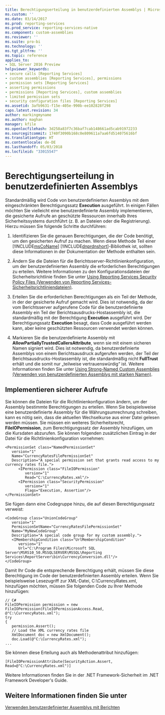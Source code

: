 ```yaml
---
title: Berechtigungserteilung in benutzerdefinierten Assemblys | Microsoft-Dokumentationen
ms.custom: ''
ms.date: 03/14/2017
ms.prod: reporting-services
ms.prod_service: reporting-services-native
ms.component: custom-assemblies
ms.reviewer: ''
ms.suite: pro-bi
ms.technology: ''
ms.tgt_pltfrm: ''
ms.topic: reference
applies_to:
- SQL Server 2016 Preview
helpviewer_keywords:
- secure calls [Reporting Services]
- custom assemblies [Reporting Services], permissions
- permission sets [Reporting Services]
- asserting permissions
- permissions [Reporting Services], custom assemblies
- limited permission sets
- security configuration files [Reporting Services]
ms.assetid: 3afb9631-f15e-405e-990b-ee102828f298
caps.latest.revision: 34
author: markingmyname
ms.author: maghan
manager: kfile
ms.openlocfilehash: 3d258a83f7c36baf7cab148661ad5cab91972233
ms.sourcegitcommit: 1740f3090b168c0e809611a7aa6fd514075616bf
ms.translationtype: HT
ms.contentlocale: de-DE
ms.lasthandoff: 05/03/2018
ms.locfileid: "33015547"
---
```

# <a name="asserting-permissions-in-custom-assemblies"></a>Berechtigungserteilung in benutzerdefinierten Assemblys
  Standardmäßig wird Code von benutzerdefinierten Assemblys mit dem eingeschränkten Berechtigungssatz **Execution** ausgeführt. In einigen Fällen möchten Sie vielleicht eine benutzerdefinierte Assembly implementieren, die gesicherte Aufrufe an geschützte Ressourcen innerhalb Ihres Sicherheitssystems durchführt (z. B. an Dateien oder die Registrierung). Hierzu müssen Sie folgende Schritte durchführen:  
  
1.  Identifizieren Sie die genauen Berechtigungen, die der Code benötigt, um den gesicherten Aufruf zu machen. Wenn diese Methode Teil einer [!INCLUDE[msCoName](../../includes/msconame-md.md)] [!INCLUDE[dnprdnshort](../../includes/dnprdnshort-md.md)]-Bibliothek ist, sollten diese Informationen in der Dokumentation der Methode enthalten sein.  
  
2.  Ändern Sie die Dateien für die Berichtsserver-Richtlinienkonfiguration, um der benutzerdefinierten Assembly die erforderlichen Berechtigungen zu erteilen. Weitere Informationen zu den Konfigurationsdateien der Sicherheitsrichtlinie finden Sie unter [Using Reporting Services Security Policy Files (Verwenden von Reporting Services-Sicherheitsrichtliniendateien)](../../reporting-services/extensions/secure-development/using-reporting-services-security-policy-files.md).  
  
3.  Erteilen Sie die erforderlichen Berechtigungen als ein Teil der Methode, in der der gesicherte Aufruf gemacht wird. Dies ist notwendig, da der vom Berichtsserver aufgerufene Code für die benutzerdefinierte Assembly ein Teil der Berichtsausdrucks-Hostassembly ist, die standardmäßig mit der Berechtigung **Execution** ausgeführt wird. Der Berechtigungssatz **Execution** besagt, dass Code ausgeführt werden kann, aber keine geschützten Ressourcen verwendet werden können.  
  
4.  Markieren Sie die benutzerdefinierte Assembly mit **AllowPartiallyTrustedCallersAttribute**, wenn sie mit einem sicheren Namen signiert wird. Dies ist notwendig, da benutzerdefinierte Assemblys von einem Berichtsausdruck aufgerufen werden, der Teil der Berichtsausdrucks-Hostassembly ist, die standardmäßig nicht **FullTrust** erhält und die somit nur „teilweise vertrauenswürdig“ ist. Weitere Informationen finden Sie unter [Using Strong-Named Custom Assemblies (Verwenden von benutzerdefinierten Assemblys mit starken Namen)](../../reporting-services/custom-assemblies/using-strong-named-custom-assemblies.md).  
  
## <a name="implementing-a-secure-call"></a>Implementieren sicherer Aufrufe  
 Sie können die Dateien für die Richtlinienkonfiguration ändern, um der Assembly bestimmte Berechtigungen zu erteilen. Wenn Sie beispielsweise eine benutzerdefinierte Assembly für die Währungsumrechnung schreiben, kann es nötig sein, dass die aktuellen Wechselkurse aus einer Datei gelesen werden müssen. Sie müssen ein weiteres Sicherheitsrecht, **FileIOPermission**, zum Berechtigungssatz der Assembly hinzufügen, um die Kursdaten abzurufen. Sie können folgenden zusätzlichen Eintrag in der Datei für die Richtlinienkonfiguration vornehmen:  
  
```  
<PermissionSet class="NamedPermissionSet"  
   version="1"  
   Name="CurrencyRatesFilePermissionSet"  
   Description="A special permission set that grants read access to my currency rates file.">  
      <IPermission class="FileIOPermission"  
         version="1"  
         Read="C:\CurrencyRates.xml"/>  
      <IPermission class="SecurityPermission"  
         version="1"  
         Flags="Execution, Assertion"/>  
</PermissionSet>  
```  
  
 Sie fügen dann eine Codegruppe hinzu, die auf diesen Berechtigungssatz verweist:  
  
```  
<CodeGroup class="UnionCodeGroup"  
   version="1"  
   PermissionSetName="CurrencyRatesFilePermissionSet"  
   Name="MyNewCodeGroup"  
   Description="A special code group for my custom assembly.">  
   <IMembershipCondition class="UrlMembershipCondition"  
      version="1"  
      Url="C:\Program Files\Microsoft SQL Server\MSRS10_50.MSSQLSERVER\MSSQL\Reporting Services\ReportServer\bin\CurrencyConversion.dll"/>  
</CodeGroup>  
```  
  
 Damit Ihr Code die entsprechende Berechtigung erhält, müssen Sie diese Berechtigung im Code der benutzerdefinierten Assembly erteilen. Wenn Sie beispielsweise Lesezugriff zur XML-Datei, C:\CurrencyRates.xml, hinzufügen möchten, müssen Sie folgenden Code zu Ihrer Methode hinzufügen:  
  
```  
// C#  
FileIOPermission permission = new FileIOPermission(FileIOPermissionAccess.Read, @"C:\CurrencyRates.xml");  
try  
{  
   permission.Assert();  
   // Load the XML currency rates file  
   XmlDocument doc = new XmlDocument();  
   doc.Load(@"C:\CurrencyRates.xml");  
...  
```  
  
 Sie können diese Erteilung auch als Methodenattribut hinzufügen:  
  
```  
[FileIOPermissionAttribute(SecurityAction.Assert, Read=@"C:\CurrencyRates.xml")]  
```  
  
 Weitere Informationen finden Sie in der .NET Framework-Sicherheit im .NET Framework Developer's Guide.  
  
## <a name="see-also"></a>Weitere Informationen finden Sie unter  
 [Verwenden benutzerdefinierter Assemblys mit Berichten](../../reporting-services/custom-assemblies/using-custom-assemblies-with-reports.md)  
  
  
